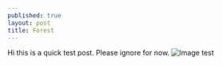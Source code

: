 ```yaml
---
published: true
layout: post
title: Forest
---
```



Hi this is a quick test post. Please ignore for now.
![Image test](/images/404.png)
